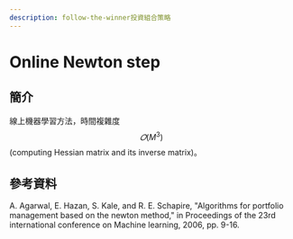 ```yaml
---
description: follow-the-winner投資組合策略
---
```


# Online Newton step

## 簡介

線上機器學習方法，時間複雜度$$𝑂(M^3 )$$ (computing Hessian matrix and its inverse matrix)。

## 參考資料

A. Agarwal, E. Hazan, S. Kale, and R. E. Schapire, "Algorithms for portfolio management based on the newton method," in Proceedings of the 23rd international conference on Machine learning, 2006, pp. 9-16.
